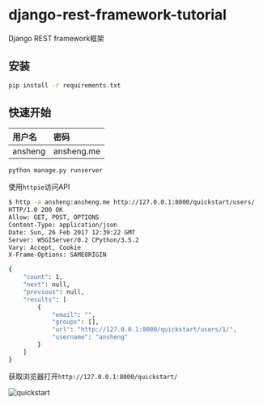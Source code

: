 # django-rest-framework-tutorial

Django REST framework框架

## 安装

```bash
pip install -r requirements.txt
```

## 快速开始

|用户名|密码|
|:--|:--|
|ansheng|ansheng.me|

```bash
python manage.py runserver
```

使用`httpie`访问API

```bash
$ http -a ansheng:ansheng.me http://127.0.0.1:8000/quickstart/users/
HTTP/1.0 200 OK
Allow: GET, POST, OPTIONS
Content-Type: application/json
Date: Sun, 26 Feb 2017 12:39:22 GMT
Server: WSGIServer/0.2 CPython/3.5.2
Vary: Accept, Cookie
X-Frame-Options: SAMEORIGIN

{
    "count": 1,
    "next": null,
    "previous": null,
    "results": [
        {
            "email": "",
            "groups": [],
            "url": "http://127.0.0.1:8000/quickstart/users/1/",
            "username": "ansheng"
        }
    ]
}
```

获取浏览器打开`http://127.0.0.1:8000/quickstart/`

![quickstart](https://raw.githubusercontent.com/anshengme/django-rest-framework-tutorial/master/images/quickstart.png)
